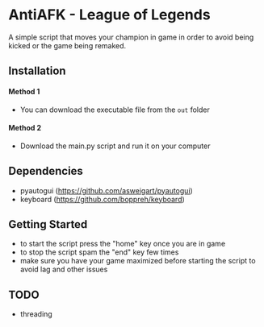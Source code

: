 # AntiAFK - League of Legends

A simple script that moves your champion in game in order to avoid being kicked or the game being remaked.

## Installation
#### Method 1
- You can download the executable file from the `out` folder

#### Method 2
- Download the main.py script and run it on your computer

## Dependencies
- pyautogui (https://github.com/asweigart/pyautogui)
- keyboard (https://github.com/boppreh/keyboard)

## Getting Started
- to start the script press the "home" key once you are in game
- to stop the script spam the "end" key few times
- make sure you have your game maximized before starting the script to avoid lag and other issues

## TODO
- threading
